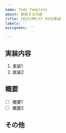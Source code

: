 ```yaml
---
name: Todo Template
about: 実装する内容
title: 2023/MM/YY XXXX実装
labels: ''
assignees: ''

---
```


## 実装内容
1. 実装1
2. 実装2

## 概要
- [ ] 概要1
- [ ] 概要2

## その他
